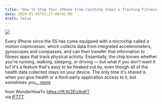 ```yaml
---
title: 'How to Stop Your iPhone from Counting Steps & Tracking Fitness Activity'
date: 2020-01-02T01:27:00+01:00
draft: false
---
```


[![](https://img.wonderhowto.com/img/74/26/63713042257889/0/stop-your-iphone-from-counting-steps-tracking-fitness-activity.1280x600.jpg)](https://ios.gadgethacks.com/how-to/stop-your-iphone-from-counting-steps-tracking-fitness-activity-0215950/)

Every iPhone since the 5S has come equipped with a microchip called a motion coprocessor, which collects data from integrated accelerometers, gyroscopes and compasses, and can then transfer that information to fitness apps that track physical activity. Essentially, the chip knows whether you're running, walking, sleeping, or driving — but what if you don't want it to? It's a feature that's easy to be freaked out by, even though all of the health data collected stays on your device. The only time it's shared is when you give Health or a third-party application access to it, but sometimes you[... more](https://ios.gadgethacks.com/how-to/stop-your-iphone-from-counting-steps-tracking-fitness-activity-0215950/)

  
  
from WonderHowTo https://ift.tt/2EUXnKT  
via [IFTTT](https://ifttt.com/?ref=da&site=blogger)